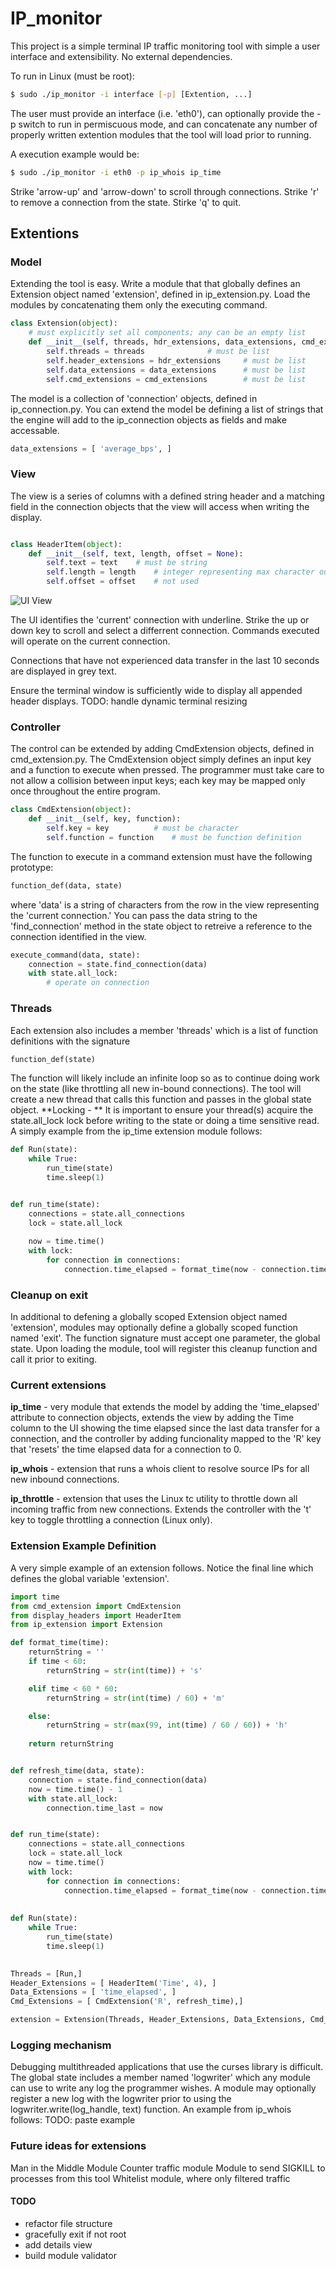 # IP_monitor

This project is a simple terminal IP traffic monitoring tool with simple a user interface and extensibility. No external dependencies.

To run in Linux (must be root):

```bash
$ sudo ./ip_monitor -i interface [-p] [Extention, ...]

```
The user must provide an interface (i.e. 'eth0'), can optionally provide the -p switch to run in permiscuous mode, and can concatenate any number of properly written extention modules that the tool will load prior to running.

A execution example would be:
```bash
$ sudo ./ip_monitor -i eth0 -p ip_whois ip_time
```


Strike 'arrow-up' and 'arrow-down' to scroll through connections. Strike 'r' to remove a connection from the state.  Stirke 'q' to quit.


## Extentions
### Model

Extending the tool is easy.  Write a module that that globally defines an Extension object named 'extension', defined in ip_extension.py. Load the modules by concatenating them only the executing command.

```python
class Extension(object):
    # must explicitly set all components; any can be an empty list
    def __init__(self, threads, hdr_extensions, data_extensions, cmd_extensions):
        self.threads = threads				# must be list
        self.header_extensions = hdr_extensions		# must be list
        self.data_extensions = data_extensions		# must be list
        self.cmd_extensions = cmd_extensions		# must be list
```


The model is a collection of 'connection' objects, defined in ip_connection.py. You can extend the model be defining a list of strings that the engine will add to the ip_connection objects as fields and make accessable.

```python
data_extensions = [ 'average_bps', ]

```

### View

The view is a series of columns with a defined string header and a matching field in the connection objects that the view will access when writing the display.

```python

class HeaderItem(object):
    def __init__(self, text, length, offset = None):
        self.text = text	# must be string
        self.length = length	# integer representing max character output for item
        self.offset = offset	# not used

```

![UI View](/terminal_view.jpeg)

The UI identifies the 'current' connection with underline. Strike the up or down key to scroll and select a differrent connection. Commands executed will operate on the current connection. 

Connections that have not experienced data transfer in the last 10 seconds are displayed in grey text. 

Ensure the terminal window is sufficiently wide to display all appended header displays.
TODO: handle dynamic terminal resizing

### Controller

The control can be extended by adding CmdExtension objects, defined in cmd_extension.py. The CmdExtension object simply defines an input key and a function to execute when pressed.  The programmer must take care to not allow a collision between input keys; each key may be mapped only once throughout the entire program.


```python
class CmdExtension(object):
    def __init__(self, key, function):
        self.key = key			# must be character
        self.function = function	# must be function definition

```

The function to execute in a command extension must have the following prototype:
```python
function_def(data, state)
```
where 'data' is a string of characters from the row in the view representing the 'current connection.'  You can pass the data string to the 'find_connection' method in the state object to retreive a reference to the connection identified in the view.

```python
execute_command(data, state):
    connection = state.find_connection(data)
    with state.all_lock:
        # operate on connection
```

### Threads

Each extension also includes a member 'threads' which is a list of function definitions with the signature 
```python
function_def(state)
```
The function will likely include an infinite loop so as to continue doing work on the state (like throttling all new in-bound connections). The tool will create a new thread that calls this function and passes in the global state object.  **Locking - ** It is important to ensure your thread(s) acquire the state.all_lock lock before writing to the state or doing a time sensitive read. A simply example from the ip_time extension module follows:

```python    
def Run(state):
    while True:
        run_time(state)
        time.sleep(1)


def run_time(state):
    connections = state.all_connections
    lock = state.all_lock
    
    now = time.time()
    with lock:
        for connection in connections:
            connection.time_elapsed = format_time(now - connection.time_last)
```


### Cleanup on exit

In additional to defening a globally scoped Extension object named 'extension', modules may optionally define a globally scoped function named 'exit'.  The function signature must accept one parameter, the global state.  Upon loading the module, tool will register this cleanup function and call it prior to exiting.


### Current extensions
**ip_time** - very module that extends the model by adding the 'time_elapsed' attribute to connection objects, extends the view by adding the Time column to the UI showing the time elapsed since the last data transfer for a connection, and the controller by adding funcionality mapped to the 'R' key that 'resets' the time elapsed data for a connection to 0.  

**ip_whois** - extension that runs a whois client to resolve source IPs for all new inbound connections.

**ip_throttle** - extension that uses the Linux tc utility to throttle down all incoming traffic from new connections.  Extends the controller with the 't' key to toggle throttling a connection (Linux only).

### Extension Example Definition

A very simple example of an extension follows.  Notice the final line which defines the global variable 'extension'.

```python
import time
from cmd_extension import CmdExtension
from display_headers import HeaderItem
from ip_extension import Extension

def format_time(time):
    returnString = ''
    if time < 60:
        returnString = str(int(time)) + 's'

    elif time < 60 * 60:
        returnString = str(int(time) / 60) + 'm'

    else:
        returnString = str(max(99, int(time) / 60 / 60)) + 'h'
            
    return returnString


def refresh_time(data, state):
    connection = state.find_connection(data)
    now = time.time() - 1
    with state.all_lock:
        connection.time_last = now


def run_time(state):
    connections = state.all_connections
    lock = state.all_lock
    now = time.time()
    with lock:
        for connection in connections:
            connection.time_elapsed = format_time(now - connection.time_last)
    
    
def Run(state):
    while True:
        run_time(state)
        time.sleep(1)
    

Threads = [Run,]
Header_Extensions = [ HeaderItem('Time', 4), ]
Data_Extensions = [ 'time_elapsed', ]
Cmd_Extensions = [ CmdExtension('R', refresh_time),]

extension = Extension(Threads, Header_Extensions, Data_Extensions, Cmd_Extensions)```
```

### Logging mechanism
Debugging multithreaded applications that use the curses library is difficult.  The global state includes a member named 'logwriter' which any module can use to write any log the programmer wishes.  A module may optionally register a new log with the logwriter prior to using the logwriter.write(log_handle, text) function.  An example from ip_whois follows:
TODO: paste example


### Future ideas for extensions
Man in the Middle Module
Counter traffic module
Module to send SIGKILL to processes from this tool
Whitelist module, where only filtered traffic



#### TODO
- refactor file structure
- gracefully exit if not root
- add details view
- build module validator
